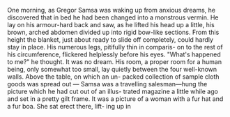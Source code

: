 One morning, as Gregor Samsa was waking up from anxious dreams, he discovered that in bed he had been changed into a monstrous vermin. 
He lay on his armour-hard back and saw, as he lifted his head up a little, his brown, arched abdomen divided up into rigid bow-like sections. 
From this height the blanket, just about ready to slide off completely, could hardly stay in place. 
His numerous legs, pitifully thin in comparis- on to the rest of his circumference, flickered helplessly before his eyes. 
"What's happened to me?" he thought. It was no dream. His room, a proper room for a human being, only somewhat too small, 
lay quietly between the four well-known walls. Above the table, on which an un- packed collection of sample cloth goods was spread out — 
Samsa was a travelling salesman—hung the picture which he had cut out of an illus- trated magazine a little while ago and set in a pretty gilt frame. 
It was a picture of a woman with a fur hat and a fur boa. She sat erect there, lift- ing up in
